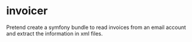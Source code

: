 invoicer
========

Pretend create a symfony bundle to read invoices from an email account and extract the information in xml files. 
